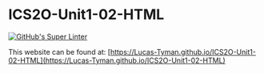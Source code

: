 # ICS2O-Unit1-02-HTML

[![GitHub's Super Linter](https://github.com/Lucas-Tyman/ICS2O-Unit1-02-HTML/workflows/GitHub's%20Super%20Linter/badge.svg)](https://github.com/Lucas-Tyman/ICS2O-Unit1-02-HTML/actions)



This website can be found at: [https://Lucas-Tyman.github.io/ICS2O-Unit1-02-HTML](https://Lucas-Tyman.github.io/ICS2O-Unit1-02-HTML)

